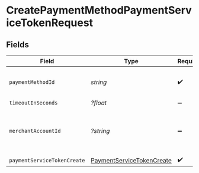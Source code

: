 # CreatePaymentMethodPaymentServiceTokenRequest


## Fields

| Field                                                       | Type                                                        | Required                                                    | Description                                                 | Example                                                     |
| ----------------------------------------------------------- | ----------------------------------------------------------- | ----------------------------------------------------------- | ----------------------------------------------------------- | ----------------------------------------------------------- |
| `paymentMethodId`                                           | *string*                                                    | :heavy_check_mark:                                          | The ID of the payment method                                | ef9496d8-53a5-4aad-8ca2-00eb68334389                        |
| `timeoutInSeconds`                                          | *?float*                                                    | :heavy_minus_sign:                                          | N/A                                                         |                                                             |
| `merchantAccountId`                                         | *?string*                                                   | :heavy_minus_sign:                                          | The ID of the merchant account to use for this request.     | default                                                     |
| `paymentServiceTokenCreate`                                 | [PaymentServiceTokenCreate](./PaymentServiceTokenCreate.md) | :heavy_check_mark:                                          | N/A                                                         |                                                             |